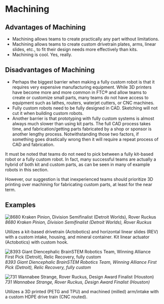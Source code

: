# Machining

## Advantages of Machining

- Machining allows teams to create practically any part without limitations.
- Machining allows teams to create custom drivetrain plates, arms, linear slides, etc., to fit their design needs more effectively than kits.
- Machining is cool. Yes, really.

## Disadvantages of Machining

- Perhaps the biggest barrier when making a fully custom robot is that it requires very expensive manufacturing equipment. While 3D printers have become more and more common in FTC® and allow teams to create or customize small parts, many teams do not have access to equipment such as lathes, routers, waterjet cutters, or CNC machines.
- Fully custom robots need to be fully designed in CAD. Sketching will not cut it when building custom robots.
- Another barrier is that prototyping with fully custom systems is almost always much slower than using kit parts. The full CAD process takes time, and fabrication/getting parts fabricated by a shop or sponsor is another lengthy process. Notwithstanding those two factors, if something goes drastically wrong then it will require a repeat process of CAD and fabrication.

It must be noted that teams do not need to pick between a fully kit-based robot or a fully custom robot. In fact, many successful teams are actually a hybrid of both kit and custom parts, as can be seen in many of example robots in this section.

However, our suggestion is that inexperienced teams should prioritize 3D printing over machining for fabricating custom parts, at least for the near term.

## Examples

![8680 Kraken Pinion, Division Semifinalist (Detroit Worlds), Rover Ruckus](https://dd8f408.webp.ee/8680-rr2.jpg)
*8680 Kraken Pinion, Division Semifinalist (Detroit Worlds), Rover Ruckus*

Utilizes a kit-based drivetrain (Actobotics) and horizontal linear slides (REV) with a custom intake, housing, and mineral container. Kit linear actuator (Actobotics) with custom hook.

![8393 Giant Diencephalic BrainSTEM Robotics Team, Winning Alliance First Pick (Detroit), Relic Recovery, fully custom](https://dd8f408.webp.ee/8393-rr1.jpg)
*8393 Giant Diencephalic BrainSTEM Robotics Team, Winning Alliance First Pick (Detroit), Relic Recovery, fully custom*

![731 Wannabee Strange, Rover Ruckus, Design Award Finalist (Houston)](https://dd8f408.webp.ee/731-rr2.jpg)
*731 Wannabee Strange, Rover Ruckus, Design Award Finalist (Houston)*

Utilizes a 3D printed (PETG and TPU) and machined (milled) arm/intake with a custom HDPE drive train (CNC routed).
